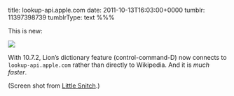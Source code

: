 title: lookup-api.apple.com
date: 2011-10-13T16:03:00+0000
tumblr: 11397398739
tumblrType: text
%%%

This is new:

![](tumblr_lsz3q6nDJq1qb1802.png)

With 10.7.2, Lion’s dictionary feature (control-command-D) now connects to `lookup-api.apple.com` rather than directly to Wikipedia. And it is *much faster*. 

(Screen shot from [Little Snitch](http://www.obdev.at/products/littlesnitch/).)
